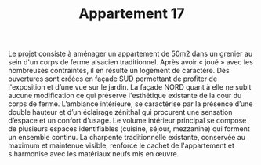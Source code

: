 ﻿---
publishdate: 2018-10-30
title: "Appartement 17"
description: "Appartement 17"
location: "Lampertheim (67)"
client: "Privée"
builder: ['Aurélien SUCHET Architecte',]
period: "2018 – En cours"
surface: "50 m²"
cost: "-"
images: [
'small/appartment17/17RPL-DR_Persext_Web.jpg',
'small/appartment17/2_AXOajour.jpg',
'small/appartment17/3_FacadeSUD.jpg',
'small/appartment17/17RPL_vue_int_181219.jpg',
]
---

Le projet consiste à aménager un appartement de 50m2 dans un grenier au sein d'un corps de ferme alsacien traditionnel. Après avoir « joué » avec les nombreuses contraintes, il en résulte un logement de caractère. Des ouvertures sont créées en façade SUD permettant de profiter de l'exposition et d’une vue sur le jardin. La façade NORD quant à elle ne subit aucune modification ce qui préserve l'esthétique existante de la cour du corps de ferme. L’ambiance intérieure, se caractérise par la présence d’une double hauteur et d’un éclairage zénithal qui procurent une sensation d’espace et un confort d'usage. Le volume intérieur principal se compose de plusieurs espaces identifiables (cuisine, séjour, mezzanine) qui forment un ensemble continu. La charpente traditionnelle existante, conservée au maximum et maintenue visible, renforce le cachet de l'appartement et s'harmonise avec les matériaux neufs mis en œuvre.